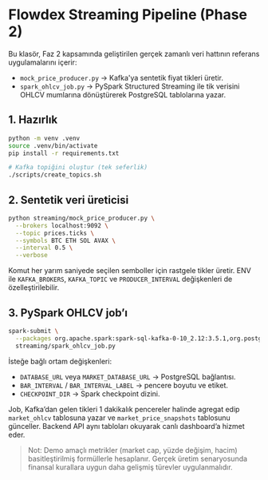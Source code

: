 # Flowdex Streaming Pipeline (Phase 2)

Bu klasör, Faz 2 kapsamında geliştirilen gerçek zamanlı veri hattının referans
uygulamalarını içerir:

- `mock_price_producer.py` → Kafka'ya sentetik fiyat tikleri üretir.
- `spark_ohlcv_job.py` → PySpark Structured Streaming ile tik verisini OHLCV
  mumlarına dönüştürerek PostgreSQL tablolarına yazar.

## 1. Hazırlık

```bash
python -m venv .venv
source .venv/bin/activate
pip install -r requirements.txt

# Kafka topiğini oluştur (tek seferlik)
./scripts/create_topics.sh
```

## 2. Sentetik veri üreticisi

```bash
python streaming/mock_price_producer.py \
  --brokers localhost:9092 \
  --topic prices.ticks \
  --symbols BTC ETH SOL AVAX \
  --interval 0.5 \
  --verbose
```

Komut her yarım saniyede seçilen semboller için rastgele tikler üretir. ENV ile
`KAFKA_BROKERS`, `KAFKA_TOPIC` ve `PRODUCER_INTERVAL` değişkenleri de
özelleştirilebilir.

## 3. PySpark OHLCV job’ı

```bash
spark-submit \
  --packages org.apache.spark:spark-sql-kafka-0-10_2.12:3.5.1,org.postgresql:postgresql:42.7.3 \
  streaming/spark_ohlcv_job.py
```

İsteğe bağlı ortam değişkenleri:

- `DATABASE_URL` veya `MARKET_DATABASE_URL` → PostgreSQL bağlantısı.
- `BAR_INTERVAL` / `BAR_INTERVAL_LABEL` → pencere boyutu ve etiket.
- `CHECKPOINT_DIR` → Spark checkpoint dizini.

Job, Kafka’dan gelen tikleri 1 dakikalık pencereler halinde agregat edip
`market_ohlcv` tablosuna yazar ve `market_price_snapshots` tablosunu günceller.
Backend API aynı tabloları okuyarak canlı dashboard’a hizmet eder.

> Not: Demo amaçlı metrikler (market cap, yüzde değişim, hacim) basitleştirilmiş
> formüllerle hesaplanır. Gerçek üretim senaryosunda finansal kurallara uygun
> daha gelişmiş türevler uygulanmalıdır.
